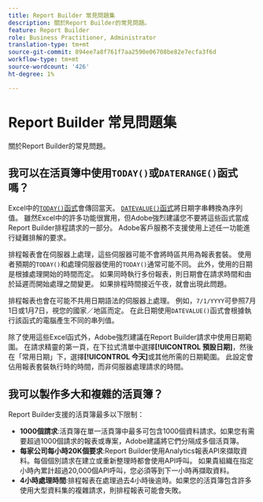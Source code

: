```yaml
---
title: Report Builder 常見問題集
description: 關於Report Builder的常見問題。
feature: Report Builder
role: Business Practitioner, Administrator
translation-type: tm+mt
source-git-commit: 894ee7a8f761f7aa2590e06708be82e7ecfa3f6d
workflow-type: tm+mt
source-wordcount: '426'
ht-degree: 1%

---
```



# Report Builder 常見問題集

關於Report Builder的常見問題。

## 我可以在活頁簿中使用`TODAY()`或`DATERANGE()`函式嗎？

Excel中的[`TODAY()`函式](https://support.microsoft.com/en-us/office/today-function-5eb3078d-a82c-4736-8930-2f51a028fdd9)會傳回當天。 [`DATEVALUE()`函式](https://support.microsoft.com/en-us/office/datevalue-function-df8b07d4-7761-4a93-bc33-b7471bbff252)將日期字串轉換為序列值。 雖然Excel中的許多功能很實用，但Adobe強烈建議您不要將這些函式當成Report Builder排程請求的一部分。 Adobe客戶服務不支援使用上述任一功能進行疑難排解的要求。

排程報表會在伺服器上處理，這些伺服器可能不會將時區共用為報表套裝。 使用者預期的`TODAY()`和處理伺服器使用的`TODAY()`通常可能不同。 此外，使用的日期是根據處理開始的時間而定。 如果同時執行多份報表，則日期會在請求時間和由於延遲而開始處理之間變更。 如果排程時間接近午夜，就會出現此問題。

排程報表也會在可能不共用日期語法的伺服器上處理。 例如，`7/1/YYYY`可參照7月1日或1月7日，視您的國家／地區而定。 在此日期使用`DATEVALUE()`函式會根據執行該函式的電腦產生不同的串列值。

除了使用這些Excel函式外，Adobe強烈建議在Report Builder請求中使用日期範圍。 在請求精靈的第一頁，在下拉式清單中選擇&#x200B;**[!UICONTROL 預設日期]**，然後在「常用日期」下，選擇&#x200B;**[!UICONTROL 今天]**&#x200B;或其他所需的日期範圍。 此設定會佔用報表套裝執行時的時間，而非伺服器處理請求的時間。

## 我可以製作多大和複雜的活頁簿？

Report Builder支援的活頁簿最多以下限制：

* **1000個請求**:活頁簿在單一活頁簿中最多可包含1000個資料請求。如果您有需要超過1000個請求的報表或專案，Adobe建議將它們分隔成多個活頁簿。
* **每家公司每小時20K個要求**:Report Builder使用Analytics報表API來擷取資料。每個個別請求在建立或重新整理時都會使用API呼叫。 如果貴組織在指定小時內累計超過20,000個API呼叫，您必須等到下一小時再擷取資料。
* **4小時處理時間**:排程報表在處理過去4小時後逾時。如果您的活頁簿包含許多使用大型資料集的複雜請求，則排程報表可能會失敗。
